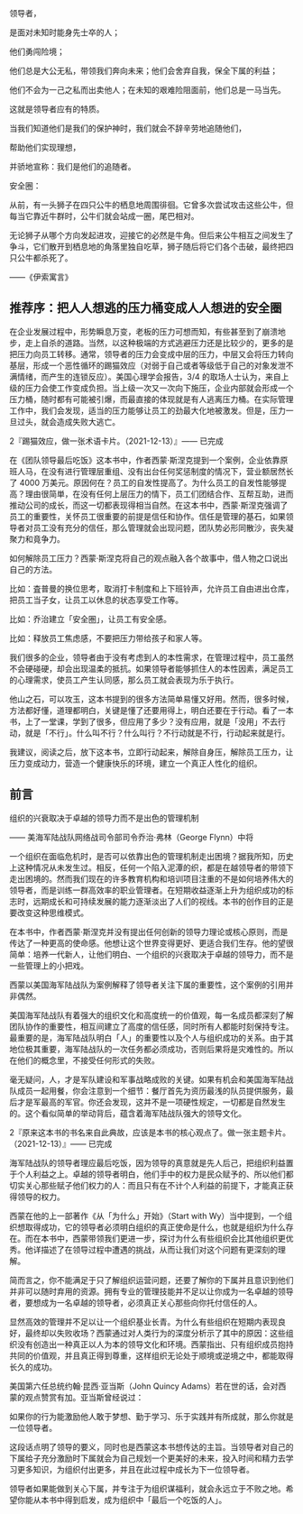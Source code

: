 领导者，

是面对未知时能身先士卒的人；

他们勇闯险境；

他们总是大公无私，带领我们奔向未来；他们会舍弃自我，保全下属的利益；

他们不会为一己之私而出卖他人；在未知的艰难险阻面前，他们总是一马当先。

这就是领导者应有的特质。

当我们知道他们是我们的保护神时，我们就会不辞辛劳地追随他们，

帮助他们实现理想，

并骄地宣称：我们是他们的追随者。

安全圈：

从前，有一头狮子在四只公牛的栖息地周围徘徊。它曾多次尝试攻击这些公牛，但每当它靠近牛群时，公牛们就会站成一圈，尾巴相对。

无论狮子从哪个方向发起进攻，迎接它的必然是牛角。但后来公牛相互之间发生了争斗，它们散开到栖息地的角落里独自吃草，狮子随后将它们各个击破，最终把四只公牛都杀死了。

——《伊索寓言》

## 推荐序：把人人想逃的压力桶变成人人想进的安全圈

在企业发展过程中，形势瞬息万变，老板的压力可想而知，有些甚至到了崩溃地步，走上自杀的道路。当然，以这种极端的方式逃避压力还是比较少的，更多的是把压力向员工转移。通常，领导者的压力会变成中层的压力，中层又会将压力转向基层，形成一个恶性循环的踢猫效应（对弱于自己或者等级低于自己的对象发泄不满情绪，而产生的连锁反应）。美国心理学会报告，3/4 的取场人士认为，来自上级的压力会使工作变成负担。当上级一次又一次向下施压，企业内部就会形成一个压力桶，随时都有可能被引爆，而最直接的体现就是有人逃离压力桶。在实际管理工作中，我们会发现，适当的压力能够让员工的劲最大化地被激发。但是，压力一旦过头，就会造成失败大逃亡。

2『踢猫效应，做一张术语卡片。（2021-12-13）』—— 已完成

在《团队领导最后吃饭》这本书中，作者西蒙·斯涅克提到一个案例，企业依靠原班人马，在没有进行管理层重组、没有出台任何奖惩制度的情况下，营业额居然长了 4000 万美元。原因何在？员工的自发性提高了。为什么员工的自发性能够提高？理由很简単，在没有任何上层压力的情下，员工们团结合作、互帮互助，进而推动公司的成长，而这一切都表现得相当自然。在这本书中，西蒙·斯涅克强调了员工的重要性，关怀员工很重要的前提是信任和协作。信任是管理的基石，如果领导者对员工没有充分的信任，那么管理就会出现问题，团队势必形同散沙，丧失凝聚力和竟争力。

如何解除员工压力？西蒙·斯涅克将自己的观点融入各个故事中，借人物之口说出自己的方法。

比如：査普曼的换位思考，取消打卡制度和上下班铃声，允许员工自由进出仓库，把员工当子女，让员工以休息的状态享受工作等。

比如：乔治建立「安全圏」，让员工有安全感。

比如：释放员工焦虑感，不要把压力带给孩子和家人等。

我们很多的企业，领导者由于没有考虑到人的本性需求，在管理过程中，员工虽然不会硬碰硬，却会出现温柔的抵抗。如果领导者能够抓住人的本性因素，满足员工的心理需求，使员工产生认同感，那么员工就会表现为乐于执行。

他山之石，可以攻玉，这本书提到的很多方法简单易懂又好用。然而，很多时候，方法都好懂，道理都明白，关键是懂了还要用得上，明白还要在于行动。看了一本书，上了一堂课，学到了很多，但应用了多少？没有应用，就是「没用」不去行动，就是「不行」。什么叫不行？什么叫行？不行动就是不行，行动起来就是行。

我建议，阅读之后，放下这本书，立即行动起来，解除自身压，解除员工压カ，让压力变成动力，营造一个健康快乐的环境，建立一个真正人性化的组织。

## 前言

组织的兴衰取决于卓越的领导力而不是出色的管理机制

—— 美海军陆战队网络战司令部司令乔治·弗林（George Flynn）中将

一个组织在面临危机时，是否可以依靠出色的管理机制走出困境？据我所知，历史上这种情况从未发生过。相反，任何一个陷入泥潭的织，都是在越领导者的带领下走出困境的。然而我们现在的许多教育机构和培训项目注重的不是如何培养伟大的领导者，而是训练一群高效率的职业管理者。在短期收益逐渐上升为组织成功的标志时，远期成长和可持续发展的能力逐渐淡出了人们的视线。本书的创作目的正是要改变这种思维模式。

在本书中，作者西蒙·斯涅克并没有提出任何创新的领导力理论或核心原则，而是传达了一种更高的使命感。他想让这个世界变得更好、更适合我们生存。他的望很简单：培养一代新人，让他们明白、一个组织的兴衰取决于卓越的领导力，而不是一些管理上的小把戏。

西蒙以美国海军陆战队为案例解释了领导者关注下属的重要性，这个案例的引用并非偶然。

美国海军陆战队有着强大的组织文化和高度统一的价值观，每一名成员都深刻了解团队协作的重要性，相互间建立了高度的信任感，同时所有人都能时刻保持专注。最重要的是，海军陆战队明白「人」的重要性以及个人与组织成功的关系。由于其地位极其重要，海军陆战队的一次任务都必须成功，否则后果将是灾难性的。所以在他们的概念里，不接受任何形式的失败。

毫无疑问，人，才是军队建设和军事战略成败的关键。如果有机会和美国海军陆战队成员一起用餐，你会注意到一个细节：餐厅首先为资历最浅的队员提供服务，最后才是军最高的军官。你还会发现，这并不是一项硬性规定，一切都是自然发生的。这个看似简单的举动背后，蕴含着海军陆战队强大的领导文化。

2『原来这本书的书名来自此典故，应该是本书的核心观点了。做一张主题卡片。（2021-12-13）』—— 已完成

海军陆战队的领导者理应最后吃饭，因为领导的真意就是先人后己，把组织利益置于个人利益之上。卓越的领导者明白，他们手中的权力是民众赋予的、所以他们都切实关心那些赋子他们权力的人：而且只有在不计个人利益的前提下，才能真正获得领导的权力。

西蒙在他的上一部著作《从「为什么」开始》（Start with Wy）当中提到，一个组织想取得成功，它的领导者必须明白组织的真正使命是什么，也就是组织为什么存在。而在本书中，西蒙带领我们更进一步，探讨为什么有些组织会比其他组织更优秀。他详描述了在领导过程中遭遇的挑战，从而让我们对这个问题有更深刻的理解。

简而言之，你不能满足于只了解组织运营问题，还要了解你的下属并且意识到他们并非可以随时弃用的资源。拥有专业的管理技能并不足以让你成为一名卓越的领导者，要想成为一名卓越的领导者，必须真正关心那些向你托付信任的人。

显然高效的管理并不足以让一个组织基业长青。为什么有些组织在短期内表现良好，最终却以失败收场？西蒙通过对人类行为的深度分析示了其中的原因：这些组织没有创造出一种真正以人为本的领导文化和环境。西蒙指出、只有组织成员抱持共同的价值观，并且真正得到尊重，这样组织无论处于顺境或逆境之中，都能取得长久的成功。

美国第六任总统约翰·昆西·亚当斯（John Quincy Adams）若在世的话，会对西蒙的观点赞赏有加。亚当斯曾经说过：

如果你的行为能激励他人敢于梦想、勤于学习、乐于实践并有所成就，那么你就是一位领导者。

这段话点明了领导的要义，同时也是西蒙这本书想传达的主旨。当领导者对自己的下属给子充分激励时下属就会为自己规划一个更美好的未来，投入时间和精力去学习更多知识，为组织付出更多，并且在此过程中成长为下一位领导者。

领导者如果能做到关心下属，并专注于为组织谋福利，就会永远立于不败之地。希望你能从本书中得到启发，成为组织中「最后一个吃饭的人」。